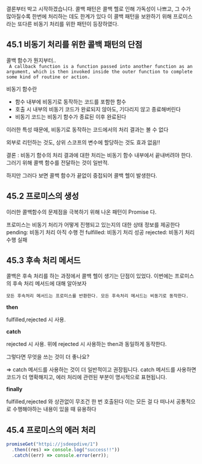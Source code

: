 결론부터 박고 시작하겠습니다.
콜백 패턴은 콜백 헬로 인해 가독성이 나쁘고, 그 수가 많아질수록 한번에 처리하는 데도 한계가 있다
이 콜백 패턴을 보완하기 위해 프로미스라는 또다른 비동기 처리를 위한 패턴이 등장하였다.

## 45.1 비동기 처리를 위한 콜백 패턴의 단점

콜백 함수가 뭔지부터..<br>
`
A callback function is a function passed into another function as an argument, which is then invoked inside the outer function to complete some kind of routine or action.`

비동기 함수란

- 함수 내부에 비동기로 동작하는 코드를 포함한 함수
- 호출 시 내부의 비동기 코드가 완료되지 않아도, 기다리지 않고 종료해버린다
- 비동기 코드는 비동기 함수가 종료된 이후 완료된다

이러한 특성 때문에, 비동기로 동작하는 코드에서의 처리 결과는 볼 수 없다

외부로 리턴하는 것도, 상위 스코프의 변수에 할당하는 것도 효과 없음!!

결론 : 비동기 함수의 처리 결과에 대한 처리는 비동기 함수 내부에서 끝내버려야 한다. 그러기 위해 콜백 함수를 전달하는 것이 일반적.

하지만 그러다 보면 콜백 함수가 끝없이 중접되어 콜백 헬이 발생한다.

## 45.2 프로미스의 생성

이러한 콜백함수의 문제점을 극복하기 위해 나온 패턴이 Promise 다.

프로미스는 비동기 처리가 어떻게 진행되고 있는지의 대한 상태 정보를 제공한다
pending: 비동기 처리 아직 수행 전
fulfilled: 비동기 처리 성공
rejected: 비동기 처리 수행 실패

## 45.3 후속 처리 메서드

콜백은 후속 처리를 하는 과정에서 콜백 헬이 생기는 단점이 있었다. 이번에는 프로미스의 후속 처리 메서드에 대해 알아보자

`모든 후속처리 메서드는 프로미스를 반환한다.
모든 후속처리 메서드는 비동기로 동작한다.`

**then**

fulfilled,rejected 시 사용.

**catch**

rejected 시 사용. 위에 rejected 시 사용하는 then과 동일하게 동작한다.

그렇다면 무엇을 쓰는 것이 더 좋나요?

=> catch 메서드를 사용하는 것이 더 일반적이고 권장됩니다. catch 메서드를 사용하면 코드가 더 명확해지고, 에러 처리에 관련된 부분이 명시적으로 표현됩니다.

**finally**

fulfilled,rejected 와 상관없이 무조건 한 번 호출된다
이는 모든 걸 다 떠나서 공통적으로 수행해야하는 내용이 있을 때 유용하다

## 45.4 프로미스의 에러 처리

```js
promiseGet("httpi://jsdeepdive/1")
  .then((res) => console.log("success!!"))
  .catch((err) => console.error(err));
```

